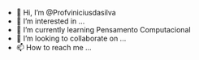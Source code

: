 - 👋 Hi, I’m @Profviniciusdasilva
- 👀 I’m interested in ...
- 🌱 I’m currently learning  Pensamento Computacional
- 💞️ I’m looking to collaborate on ...
- 📫 How to reach me ...

<!---
Profviniciusdasilva/Profviniciusdasilva is a ✨ special ✨ repository because its `README.md` (this file) appears on your GitHub profile.
You can click the Preview link to take a look at your changes.
--->
